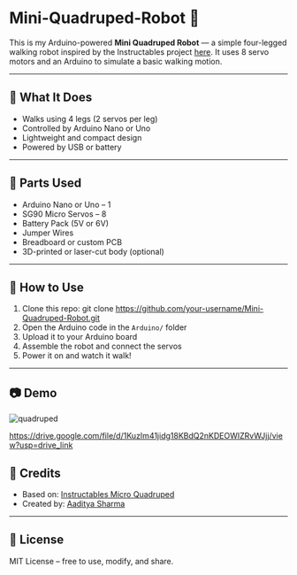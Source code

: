 # Mini-Quadruped-Robot 🤖

This is my Arduino-powered **Mini Quadruped Robot** — a simple four-legged walking robot inspired by the Instructables project [here](https://www.instructables.com/Arduino-Powered-Micro-Quadruped/). It uses 8 servo motors and an Arduino to simulate a basic walking motion.

---

## 🔧 What It Does

- Walks using 4 legs (2 servos per leg)
- Controlled by Arduino Nano or Uno
- Lightweight and compact design
- Powered by USB or battery

---

## 🧰 Parts Used

- Arduino Nano or Uno – 1  
- SG90 Micro Servos – 8  
- Battery Pack (5V or 6V)  
- Jumper Wires  
- Breadboard or custom PCB  
- 3D-printed or laser-cut body (optional)

---

## 🚀 How to Use

1. Clone this repo:
git clone https://github.com/your-username/Mini-Quadruped-Robot.git
2. Open the Arduino code in the `Arduino/` folder
3. Upload it to your Arduino board
4. Assemble the robot and connect the servos
5. Power it on and watch it walk!

---

## 📷 Demo

![quadruped](https://github.com/user-attachments/assets/c67b31e6-60d2-428d-80ce-d6460640765b)

https://drive.google.com/file/d/1KuzIm41jidg18KBdQ2nKDEOWIZRvWJjj/view?usp=drive_link
## 🙌 Credits

- Based on: [Instructables Micro Quadruped](https://www.instructables.com/Arduino-Powered-Micro-Quadruped/)
- Created by: [Aaditya Sharma](https://github.com/CyberFreax)

---

## 📄 License

MIT License – free to use, modify, and share.
